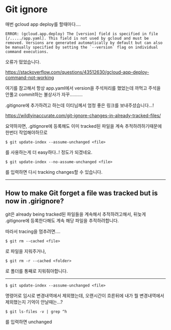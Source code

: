 # Git ignore

매번 gcloud app deploy를 할때마다....

```git
ERROR: (gcloud.app.deploy) The [version] field is specified in file [/...../app.yaml]. This field is not used by gcloud and must be removed. Versions are generated automatically by default but can also be manually specified by setting the `--version` flag on individual command executions.
```

오류가 떴었습니다.

https://stackoverflow.com/questions/43512630/gcloud-app-deploy-command-not-working

여기를 참고해서 항상 app.yaml에서 version을 주석처리를 했었는데 까먹고 주석을 안풀고 commit하는 불상사가 자꾸..........



.gitignore에 추가하려고 하는데 이티님께서 엄청 좋은 링크를 보내주셨습니다...!

https://wildlyinaccurate.com/git-ignore-changes-in-already-tracked-files/



요약하자면, .gitignore에 등록해도 이미 tracked된 파일을 계속 추적하려하기때문에 한번더 작업해야하므로 

```
$ git update-index --assume-unchanged <file>
```

를 사용하는게 더 easy하다..! 정도가 되겠네요.

```
$ git update-index --no-assume-unchanged <file>
```

를 입력하면 다시 tracking changes할 수 있습니다.



---

## How to make Git forget a file was tracked but is now in .girignore?

git은 already being tracked된 파일들을 계속해서 추적하려고해서, 뒤늦게 .gitignore에 등록한다해도 계속 해당 파일을 추적하려합니다.

따라서 tracing을 멈추려면....

```
$ git rm --cached <file>
```

로 파일을 지워주거나,

```
$ git rm -r --cached <folder>
```

로 폴더를 통째로 지워줘야합니다.



---

```
$ git update-index --assume-unchanged <file>
```

명령어로 임시로 변경내역에서 제외했는데, 오랜시간이 흐른뒤에 내가 뭘 변경내역에서 제외했는지 기억이 안날때는...?

```
$ git ls-files -v | grep ^h
```

를 입력하면 unchanged